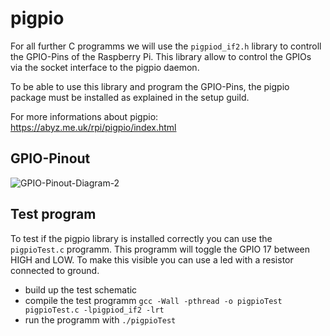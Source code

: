 # pigpio
For all further C programms we will use the `pigpiod_if2.h` library to controll the GPIO-Pins of the Raspberry Pi.
This library allow to control the GPIOs via the socket interface to the pigpio daemon.

To be able to use this library and program the GPIO-Pins, the pigpio package must be installed as explained in the setup guild.

For more informations about pigpio: https://abyz.me.uk/rpi/pigpio/index.html

## GPIO-Pinout
![GPIO-Pinout-Diagram-2](https://github.com/MartinFeichtinger/rocketpi/assets/110301453/dc339ea9-93fa-431a-84f1-a48d85bf69fd)


## Test program
To test if the pigpio library is installed correctly you can use the `pigpioTest.c` programm.
This programm will toggle the GPIO 17 between HIGH and LOW. 
To make this visible you can use a led with a resistor connected to ground.

- build up the test schematic
- compile the test programm `gcc -Wall -pthread -o pigpioTest pigpioTest.c -lpigpiod_if2 -lrt`
- run the programm with `./pigpioTest`
